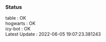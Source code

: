 ### Status


table : OK  
hogwarts : OK  
icy-bot : OK  
Latest Update : 2022-06-05 19:07:23.381243
